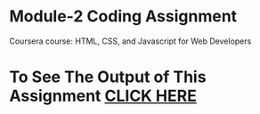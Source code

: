 # Module-2 Coding Assignment

Coursera course: HTML, CSS, and Javascript for Web Developers

# To See The Output of This Assignment [CLICK HERE](https://ahmadncheema.github.io/Coursera-HTML-CSS-Javascript/Module2/index.html)

